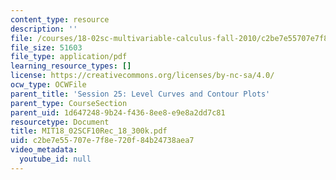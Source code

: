```yaml
---
content_type: resource
description: ''
file: /courses/18-02sc-multivariable-calculus-fall-2010/c2be7e55707e7f8e720f84b24738aea7_MIT18_02SCF10Rec_18_300k.pdf
file_size: 51603
file_type: application/pdf
learning_resource_types: []
license: https://creativecommons.org/licenses/by-nc-sa/4.0/
ocw_type: OCWFile
parent_title: 'Session 25: Level Curves and Contour Plots'
parent_type: CourseSection
parent_uid: 1d647248-9b24-f436-8ee8-e9e8a2dd7c81
resourcetype: Document
title: MIT18_02SCF10Rec_18_300k.pdf
uid: c2be7e55-707e-7f8e-720f-84b24738aea7
video_metadata:
  youtube_id: null
---
```

